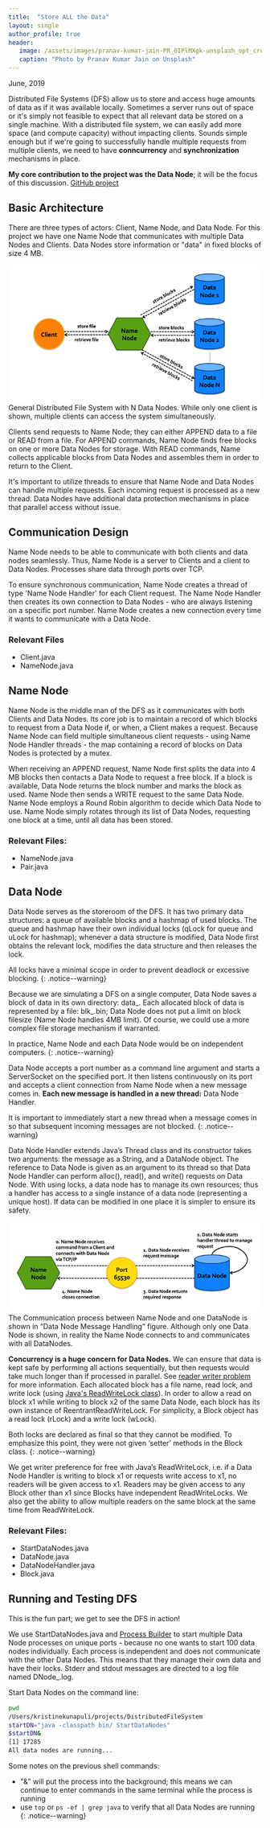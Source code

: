 ```yaml
---
title:  "Store ALL the Data"
layout: single
author_profile: true
header:
   image: /assets/images/pranav-kumar-jain-PR_0IPlMXgk-unsplash_opt_crop.jpg
   caption: "Photo by Pranav Kumar Jain on Unsplash"
---
```


June, 2019

Distributed File Systems (DFS) allow us to store and access huge amounts of data as if it was available locally. Sometimes a server runs out of space or it's simply not feasible to expect that all relevant data be stored on a single machine. With a distributed file system, we can easily add more space (and compute capacity) without impacting clients. Sounds simple enough but if we're going to successfully handle multiple requests from multiple clients, we need to have **conncurrency** and **synchronization** mechanisms in place. 

**My core contribution to the project was the Data Node**; it will be the focus of this discussion. [GitHub project](https://github.com/kkunapuli/DistributedFileSystem)

## Basic Architecture
There are three types of actors: Client, Name Node, and Data Node. For this project we have one Name Node that communicates with multiple Data Nodes and Clients. Data Nodes store information or "data" in fixed blocks of size 4 MB. 

<img src="/assets/images/dfs/dfs_main_opt.png">
<figcaption>General Distributed File System with N Data Nodes. While only one client is shown, multiple clients can access the system simultaneously.</figcaption>


Clients send requests to Name Node; they can either APPEND data to a file or READ from a file. For APPEND commands, Name Node finds free blocks on one or more Data Nodes for storage. With READ commands, Name collects applicable blocks from Data Nodes and assembles them in order to return to the Client.

It's important to utilize threads to ensure that Name Node and Data Nodes can handle multiple requests. Each incoming request is processed as a new thread. Data Nodes have additional data protection mechanisms in place that parallel access without issue.

## Communication Design
Name Node needs to be able to communicate with both clients and data nodes seamlessly. Thus, Name Node is a server to Clients and a client to Data Nodes. Processes share data through ports over TCP.

To ensure synchronous communication, Name Node creates a thread of type 'Name Node Handler' for each Client request. The Name Node Handler then creates its own connection to Data Nodes - who are always listening on a specific port number. Name Node creates a new connection every time it wants to communicate with a Data Node.

### Relevant Files
- Client.java
- NameNode.java

## Name Node
Name Node is the middle man of the DFS as it communicates with both Clients and Data Nodes. Its core job is to maintain a record of which blocks to request from a Data Node if, or when, a Client makes a request. Because Name Node can field multiple simultaneous client requests - using Name Node Handler threads - the map containing a record of blocks on Data Nodes is protected by a mutex. 

When receiving an APPEND request, Name Node first splits the data into 4 MB blocks then contacts a Data Node to request a free block. If a block is available, Data Node returns the block number and marks the block as used. Name Node then sends a WRITE request to the same Data Node. Name Node employs a Round Robin algorithm to decide which Data Node to use. Name Node simply rotates through its list of Data Nodes, requesting one block at a time, until all data has been stored.

### Relevant Files:
- NameNode.java
- Pair.java

## Data Node
Data Node serves as the storeroom of the DFS. It has two primary data structures: a queue of available blocks and a hashmap of used blocks. The queue and hashmap have their own individual locks (qLock for queue and uLock for hashmap); whenever a data structure is modified, Data Node first obtains the relevant lock, modifies the data structure and then releases the lock.

All locks have a minimal scope in order to prevent deadlock or excessive blocking.
{: .notice--warning}

Because we are simulating a DFS on a single computer, Data Node saves a block of data in its own directory: data_<port>. Each allocated block of data is represented by a file: blk_<num>.bin; Data Node does not put a limit on block filesize (Name Node handles 4MB limit). Of course, we could use a more complex file storage mechanism if warranted.
   
In practice, Name Node and each Data Node would be on independent computers.
{: .notice--warning}

Data Node accepts a port number as a command line argument and starts a ServerSocket on the specified port. It then listens continuously on its port and accepts a client connection from Name Node when a new message comes in. **Each new message is handled in a new thread:** Data Node Handler. 

It is important to immediately start a new thread when a message comes in so that subsequent incoming messages are not blocked.
{: .notice--warning}

Data Node Handler extends Java’s Thread class and its constructor takes two arguments: the message as a String, and a DataNode object. The reference to Data Node is given as an argument to its thread so that Data Node Handler can perform alloc(), read(), and write() requests on Data Node. With using locks, a data node has to manage its own resources; thus a handler has access to a single instance of a data node (representing a unique host). If data can be modified in one place it is simpler to ensure its safety.

<img src="/assets/images/dfs/data_comm_opt.png">
<figcaption>The Communication process between Name Node and one DataNode is shown in “Data Node Message Handling” figure. Although only one Data Node is shown, in reality the Name Node connects to and communicates with all DataNodes.</figcaption>

**Concurrency is a huge concern for Data Nodes.** We can ensure that data is kept safe by performing all actions sequentially, but then requests would take much longer than if processed in parallel. See [reader writer problem](https://en.wikipedia.org/wiki/Readers%E2%80%93writers_problem) for more information. Each allocated block has a file name, read lock, and write lock (using [Java's ReadWriteLock class](https://docs.oracle.com/javase/7/docs/api/java/util/concurrent/locks/ReentrantReadWriteLock.html)).  In order to allow a read on block x1 while writing to block x2 of the same Data Node, each block has its own instance of ReentrantReadWriteLock. For simplicity, a Block object has a read lock (rLock) and a write lock (wLock). 

Both locks are declared as final so that they cannot be modified. To emphasize this point, they were not given ‘setter’ methods in the Block class. 
{: .notice--warning}

We get writer preference for free with Java’s ReadWriteLock, i.e. if a Data Node Handler is writing to block x1 or requests write access to x1, no readers will be given access to x1. Readers may be given access to any Block other than x1 since Blocks have independent ReadWriteLocks. We also get the ability to allow multiple readers on the same block at the same time from ReadWriteLock.

### Relevant Files:
- StartDataNodes.java
- DataNode.java
- DataNodeHandler.java
- Block.java

## Running and Testing DFS
This is the fun part; we get to see the DFS in action! 

We use StartDataNodes.java and [Process Builder](https://docs.oracle.com/javase/7/docs/api/java/lang/ProcessBuilder.html) to start multiple Data Node processes on unique ports - because no one wants to start 100 data nodes individually. Each process is independent and does not communicate with the other Data Nodes. This means that they manage their own data and have their locks. Stderr and stdout messages are directed to a log file named DNode_<port>.log.
   
Start Data Nodes on the command line:
```sh
pwd
/Users/kristinekunapuli/projects/DistributedFileSystem
startDN="java -classpath bin/ StartDataNodes"
$startDN&
[1] 17285
All data nodes are running...
```

Some notes on the previous shell commands:
- "&" will put the process into the background; this means we can continue to enter commands in the same terminal while the process is running
- use `top` or `ps -ef | grep java` to verify that all Data Nodes are running
{: .notice--warning}

